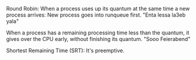 Round Robin:
When a process uses up its quantum at the same time a new process arrives:
New process goes into runqueue first. "Enta lessa la3eb yala"

When a process has a remaining processing time less than the quantum, it gives over the CPU early, without finishing its quantum. "Sooo Feierabend"

Shortest Remaining Time (SRT):
It's preemptive.